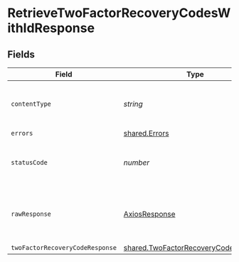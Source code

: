 # RetrieveTwoFactorRecoveryCodesWithIdResponse


## Fields

| Field                                                                                        | Type                                                                                         | Required                                                                                     | Description                                                                                  |
| -------------------------------------------------------------------------------------------- | -------------------------------------------------------------------------------------------- | -------------------------------------------------------------------------------------------- | -------------------------------------------------------------------------------------------- |
| `contentType`                                                                                | *string*                                                                                     | :heavy_check_mark:                                                                           | HTTP response content type for this operation                                                |
| `errors`                                                                                     | [shared.Errors](../../models/shared/errors.md)                                               | :heavy_minus_sign:                                                                           | Error                                                                                        |
| `statusCode`                                                                                 | *number*                                                                                     | :heavy_check_mark:                                                                           | HTTP response status code for this operation                                                 |
| `rawResponse`                                                                                | [AxiosResponse](https://axios-http.com/docs/res_schema)                                      | :heavy_minus_sign:                                                                           | Raw HTTP response; suitable for custom response parsing                                      |
| `twoFactorRecoveryCodeResponse`                                                              | [shared.TwoFactorRecoveryCodeResponse](../../models/shared/twofactorrecoverycoderesponse.md) | :heavy_minus_sign:                                                                           | Success                                                                                      |